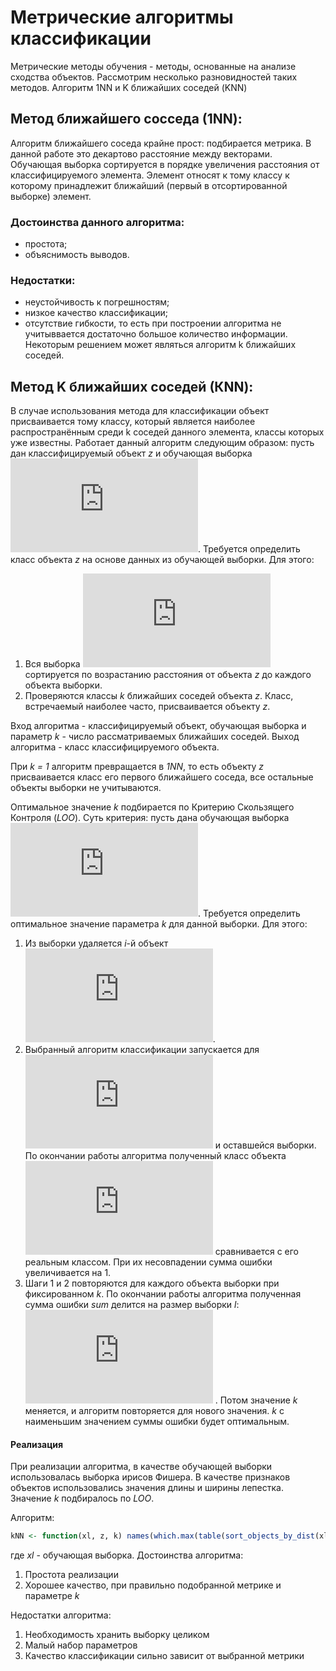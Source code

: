 # Метрические алгоритмы классификации
Метрические методы обучения - методы, основанные на анализе сходства объектов. Рассмотрим несколько разновидностей таких методов.
Алгоритм 1NN и K ближайших соседей (KNN)

## Метод ближайшего сосседа (1NN):
Алгоритм ближайшего соседа крайне прост: подбирается метрика. В данной работе это декартово расстояние между векторами. Обучающая выборка сортируется в порядке увеличения расстояния от классифицируемого элемента. Элемент относят к тому классу к которому принадлежит ближайший (первый в отсортированной выборке) элемент.
### Достоинства данного алгоритма:
+ простота;
+ объяснимость выводов. 
### Недостатки: 
+ неустойчивость к погрешностям; 
+ низкое качество классификации; 
+ отсутствие гибкости, то есть при 
построении алгоритма не учитыввается 
достаточно большое количество информации.
Некоторым решением может являться алгоритм k ближайших соседей.

## Метод K ближайших соседей (КNN):
В случае использования метода для классификации объект присваивается тому классу, который является наиболее распространённым среди k соседей данного элемента, классы которых уже известны. Работает данный алгоритм следующим образом: пусть дан классифицируемый объект *z* и обучающая выборка ![](http://latex.codecogs.com/gif.latex?%24X%5El%24). Требуется определить класс объекта *z* на основе данных из обучающей выборки. Для этого:
1. Вся выборка ![](http://latex.codecogs.com/gif.latex?%24X%5El%24) сортируется по возрастанию расстояния от объекта *z* до каждого объекта выборки.
2. Проверяются классы *k* ближайших соседей объекта *z*. Класс, встречаемый наиболее часто, присваивается объекту *z*.  

Вход алгоритма - классифицируемый объект, обучающая выборка и параметр *k* - число рассматриваемых ближайших соседей.
Выход алгоритма - класс классифицируемого объекта.

При *k = 1* алгоритм превращается в *1NN*, то есть объекту *z* присваивается класс его первого ближайшего соседа, все остальные объекты выборки не учитываются.

Оптимальное значение *k* подбирается по Критерию Скользящего Контроля (*LOO*). Суть критерия: пусть дана обучающая выборка ![xl](http://latex.codecogs.com/gif.latex?%24X%5El%24). Требуется определить оптимальное значение параметра *k* для данной выборки. Для этого:
1. Из выборки удаляется *i*-й объект ![](http://latex.codecogs.com/gif.latex?x_%7Bi%7D).
2. Выбранный алгоритм классификации запускается для ![x_i](http://latex.codecogs.com/gif.latex?x_%7Bi%7D) и оставшейся выборки. По окончании работы алгоритма полученный класс объекта ![](http://latex.codecogs.com/gif.latex?x_%7Bi%7D) сравнивается с его реальным классом. При их несовпадении сумма ошибки увеличивается на 1.
3. Шаги 1 и 2 повторяются для каждого объекта выборки при фиксированном *k*. По окончании работы алгоритма полученная сумма ошибки *sum* делится на размер выборки *l*: ![sum=sum/l](http://latex.codecogs.com/gif.latex?sum%3D%20%5Cfrac%7Bsum%7D%7Bl%7D) .  Потом значение *k* меняется, и алгоритм повторяется для нового значения. *k* с наименьшим значением суммы ошибки будет оптимальным.
#### Реализация
При реализации алгоритма, в качестве обучающей выборки использовалась выборка ирисов Фишера. В качестве признаков объектов использовались значения длины и ширины лепестка. Значение *k* подбиралось по *LOO*.

Алгоритм:
````r
kNN <- function(xl, z, k) names(which.max(table(sort_objects_by_dist(xl, z)[1:k, ncol(xl)])))
````
где *xl* - обучающая выборка.
Достоинства алгоритма:
1. Простота реализации
2. Хорошее качество, при правильно подобранной метрике и параметре *k*

Недостатки алгоритма:
1. Необходимость хранить выборку целиком
2. Малый набор параметров
3. Качество классификации сильно зависит от выбранной метрики
